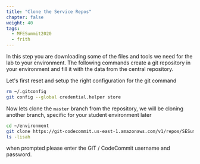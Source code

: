 ```yaml
---
title: "Clone the Service Repos"
chapter: false
weight: 40
tags:
  - MFESummit2020
  - frith
---
```


In this step you are downloading some of the files and tools we need for the lab to your environment. The following commands create a git repository in your environment and fill it with the data from the central repository.

Let's first reset and setup the right configuration for the git command

```bash
rm ~/.gitconfig
git config --global credential.helper store
```

Now lets clone the `master` branch from the repository, we will be cloning another branch, specific for your student environment later

```bash
cd ~/environment
git clone https://git-codecommit.us-east-1.amazonaws.com/v1/repos/SESummit2020 SESummit2020_master
ls -lisah

```

when prompted please enter the GIT / CodeCommit username and password. 
